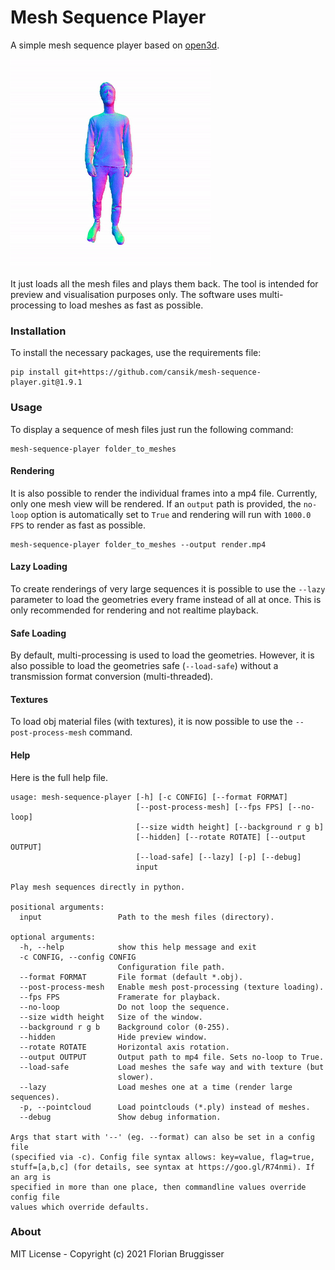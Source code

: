 # Mesh Sequence Player
A simple mesh sequence player based on [open3d](https://github.com/intel-isl/Open3D).

![person](readme/person_square.gif)

It just loads all the mesh files and plays them back. The tool is intended for preview and visualisation purposes only. The software uses multi-processing to load meshes as fast as possible.

### Installation
To install the necessary packages, use the requirements file:

```
pip install git+https://github.com/cansik/mesh-sequence-player.git@1.9.1
```

### Usage
To display a sequence of mesh files just run the following command:

```
mesh-sequence-player folder_to_meshes
```

#### Rendering
It is also possible to render the individual frames into a mp4 file. Currently, only one mesh view will be rendered. If an `output` path is provided, the `no-loop` option is automatically set to `True` and rendering will run with `1000.0 FPS` to render as fast as possible.

```
mesh-sequence-player folder_to_meshes --output render.mp4
```

#### Lazy Loading
To create renderings of very large sequences it is possible to use the `--lazy` parameter to load the geometries every frame instead of all at once. This is only recommended for rendering and not realtime playback.

#### Safe Loading
By default, multi-processing is used to load the geometries. However, it is also possible to load the geometries safe (`--load-safe`) without a transmission format conversion (multi-threaded).

#### Textures
To load obj material files (with textures), it is now possible to use the `--post-process-mesh` command.

#### Help
Here is the full help file.

```
usage: mesh-sequence-player [-h] [-c CONFIG] [--format FORMAT]
                            [--post-process-mesh] [--fps FPS] [--no-loop]
                            [--size width height] [--background r g b]
                            [--hidden] [--rotate ROTATE] [--output OUTPUT]
                            [--load-safe] [--lazy] [-p] [--debug]
                            input

Play mesh sequences directly in python.

positional arguments:
  input                 Path to the mesh files (directory).

optional arguments:
  -h, --help            show this help message and exit
  -c CONFIG, --config CONFIG
                        Configuration file path.
  --format FORMAT       File format (default *.obj).
  --post-process-mesh   Enable mesh post-processing (texture loading).
  --fps FPS             Framerate for playback.
  --no-loop             Do not loop the sequence.
  --size width height   Size of the window.
  --background r g b    Background color (0-255).
  --hidden              Hide preview window.
  --rotate ROTATE       Horizontal axis rotation.
  --output OUTPUT       Output path to mp4 file. Sets no-loop to True.
  --load-safe           Load meshes the safe way and with texture (but
                        slower).
  --lazy                Load meshes one at a time (render large sequences).
  -p, --pointcloud      Load pointclouds (*.ply) instead of meshes.
  --debug               Show debug information.

Args that start with '--' (eg. --format) can also be set in a config file
(specified via -c). Config file syntax allows: key=value, flag=true,
stuff=[a,b,c] (for details, see syntax at https://goo.gl/R74nmi). If an arg is
specified in more than one place, then commandline values override config file
values which override defaults.
```

### About
MIT License - Copyright (c) 2021 Florian Bruggisser
